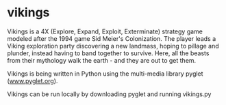# vikings

Vikings is a 4X (Explore, Expand, Exploit, Exterminate) strategy game modeled after the 1994 game Sid Meier's Colonization. The player leads a Viking exploration party discovering a new landmass, hoping to pillage and plunder, instead having to band together to survive. Here, all the beasts from their mythology walk the earth - and they are out to get them.

Vikings is being written in Python using the multi-media library pyglet (www.pyglet.org). 

Vikings can be run locally by downloading pyglet and running vikings.py
